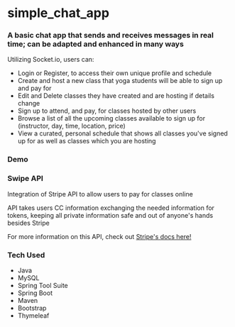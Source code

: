 # simple_chat_app

<h3>A basic chat app that sends and receives messages in real time;  can be adapted and enhanced in many ways</h3>
  
<p>Utilizing Socket.io, users can:
  
  <ul>
    <li>Login or Register, to access their own unique profile and schedule
    <li>Create and host a new class that yoga students will be able to sign up and pay for
    <li>Edit and Delete classes they have created and are hosting if details change
    <li>Sign up to attend, and pay, for classes hosted by other users
    <li>Browse a list of all the upcoming classes available to sign up for (instructor, day, time, location, price)
    <li>View a curated, personal schedule that shows all classes you've signed up for as well as classes which you are hosting
  </ul>
  
<h3>Demo</h3>
    


<h3>Swipe API</h3>

<p>Integration of Stripe API to allow users to pay for classes online</p>
<p>API takes users CC information exchanging the needed information for tokens, keeping all private information safe and out of anyone's hands besides Stripe
<p>For more information on this API, check out <a href=https://stripe.com/docs/api>Stripe's docs here!</a>

<h3>Tech Used</h3>

  <ul>
    <li>Java
    <li>MySQL
    <li>Spring Tool Suite
    <li>Spring Boot
    <li>Maven
    <li>Bootstrap
    <li>Thymeleaf
  </ul>
